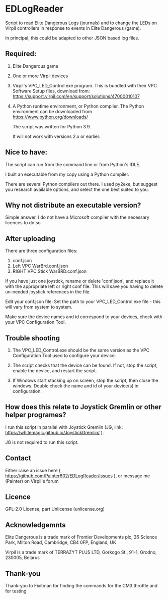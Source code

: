 # EDLogReader
Script to read Elite Dangerous Logs (journals) and to change the LEDs on Virpil controllers in response to events in Elite Dangerous (game).

In principal, this could be adapted to other JSON based log files.

## Required:
1) Elite Dangerous game

2) One or more Virpil devices

3) Virpil's VPC_LED_Control.exe program.  This is bundled with their VPC Software Setup files, download from: https://support.virpil.com/en/support/solutions/47000010107

4) A Python runtime environment, or Python compiler.  The Python environment can be downloaded from https://www.python.org/downloads/

   The script was written for Python 3.9.

   It will not work with versions 2.x or earlier.

## Nice to have:
The script can run from the command line or from Python's IDLE.

I built an executable from my copy using a Python compiler.

There are several Python compilers out there.  I used py2exe, but suggest you research available options, and select the one best suited to you.

## Why not distribute an executable version?
Simple answer, I do not have a Microsoft compiler with the necessary licences to do so.

## After uploading
There are three configuration files:
1) conf.json
2) Left VPC WarBrd.conf.json
3) RIGHT VPC Stick WarBRD.conf.json

If you have just one joystick, rename or delete 'conf.json', and replace it with the appropriate left or right conf file.
This will save you having to delete un-needed joystick references in the file.

Edit your conf.json file:
Set the path to your VPC_LED_Control.exe file - this will vary from system to system.

Make sure the device names and id correspond to your devices, check with your VPC Configuration Tool.

## Trouble shooting
1) The VPC_LED_Control.exe should be the same version as the VPC Configuration Tool used to configure your device.

2) The script checks that the device can be found. If not, stop the script, enable the device, and restart the script.

3) If Windows start stacking up on screen, stop the script, then close the windows.  Double check the name and id of your device(s) in configuration.

## How does this relate to Joystick Gremlin or other helper programes?
I run this script in parallel with Joystick Gremlin (JG, link: https://whitemagic.github.io/JoystickGremlin/ ).

JG is not required to run this script.

## Contact
Either raise an issue here ( https://github.com/Painter602/EDLogReader/issues ), or message me (Painter) on Virpil's forum

## Licence
 GPL-2.0 License, part Unlicense (unlicense.org)

## Acknowledgemnts
Elite Dangerous is a trade mark of Frontier Developments plc, 26 Science Park, Milton Road, Cambridge, CB4 0FP, England, UK

Virpil is a trade mark of  TERRAZYT PLUS LTD, Gorkogo St., 91-1, Grodno, 230005, Belarus 

## Thank-you
Thank-you to Fixitman for finding the commands for the CM3 throttle and for testing
